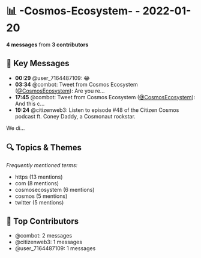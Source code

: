 # 📊 -Cosmos-Ecosystem- - 2022-01-20
**4 messages** from **3 contributors**

## 💬 Key Messages
- **00:29** @user_7164487109: 😂
- **03:34** @combot: Tweet from Cosmos Ecosystem ([@CosmosEcosystem](https://twitter.com/CosmosEcosystem)):
Are you re...
- **17:45** @combot: Tweet from Cosmos Ecosystem ([@CosmosEcosystem](https://twitter.com/CosmosEcosystem)):
And this c...
- **19:24** @citizenweb3: Listen to episode #48 of the Citizen Cosmos podcast ft. Coney Daddy, a Cosmonaut rockstar.

We di...

## 🔍 Topics & Themes
*Frequently mentioned terms:*
- https (13 mentions)
- com (8 mentions)
- cosmosecosystem (6 mentions)
- cosmos (5 mentions)
- twitter (5 mentions)

## 👥 Top Contributors
- @combot: 2 messages
- @citizenweb3: 1 messages
- @user_7164487109: 1 messages